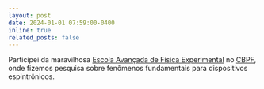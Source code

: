 ```yaml
---
layout: post
date: 2024-01-01 07:59:00-0400
inline: true
related_posts: false
---
```


Participei da maravilhosa [Escola Avançada de Física Experimental](https://eafexp.cbpf.br/) no [CBPF](https://www.gov.br/cbpf/pt-br), onde fizemos pesquisa sobre fenômenos fundamentais para dispositivos espintrônicos.
